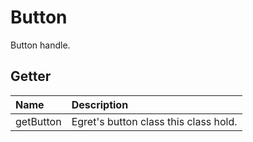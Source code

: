 # Button

Button handle.

## Getter

| Name | Description |
|:---|:---|
| getButton | Egret's button class this class hold. |
